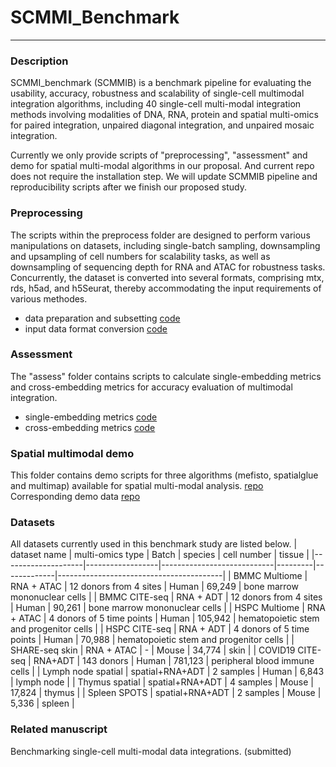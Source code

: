 # SCMMI_Benchmark

---------------------------

### Description

SCMMI_benchmark (SCMMIB) is a benchmark pipeline for evaluating the usability, accuracy, robustness and scalability of single-cell multimodal integration algorithms, including 40 single-cell multi-modal integration methods involving modalities of DNA, RNA, protein and spatial multi-omics for paired integration, unpaired diagonal integration, and unpaired mosaic integration.

Currently we only provide scripts of "preprocessing", "assessment" and demo for spatial multi-modal algorithms in our proposal. And current repo does not require the installation step. We will update SCMMIB pipeline and reproducibility scripts after we finish our proposed study. 

### Preprocessing

The scripts within the preprocess folder are designed to perform various manipulations on datasets, including single-batch sampling, downsampling and upsampling of cell numbers for scalability tasks, as well as downsampling of sequencing depth for RNA and ATAC for robustness tasks. Concurrently, the dataset is converted into several formats, comprising mtx, rds, h5ad, and h5Seurat, thereby accommodating the input requirements of various methodes. <br>
- data preparation and subsetting [code](scripts/preprocess/subset_data.R)
- input data format conversion [code](scripts/preprocess/format_convert.py)

### Assessment

The "assess" folder contains scripts to calculate single-embedding metrics and cross-embedding metrics for accuracy evaluation of multimodal integration.<br>

- single-embedding metrics [code](scripts/assess/single_embedding_metrics_benchmark.py)
- cross-embedding metrics [code](scripts/assess/cross_embedding_metrics_benchmark.py)

### Spatial multimodal demo
This folder contains demo scripts for three algorithms (mefisto, spatialglue and multimap) available for spatial multi-modal analysis. [repo](scripts/spatial/)</br>
Corresponding demo data [repo](data/spatial/)  
 
### Datasets
All datasets currently used in this benchmark study are listed below.
| dataset name       | multi-omics type | Batch                      | species | cell number | tissue                                  |
|--------------------|------------------|----------------------------|---------|-------------|-----------------------------------------|
| BMMC Multiome      | RNA + ATAC       | 12 donors from 4 sites     | Human   | 69,249      | bone marrow mononuclear cells           |
| BMMC CITE-seq      | RNA + ADT        | 12 donors from 4  sites    | Human   | 90,261      | bone marrow mononuclear cells           |
| HSPC Multiome      | RNA + ATAC       | 4 donors  of 5 time points | Human   | 105,942     | hematopoietic stem and progenitor cells |
| HSPC CITE-seq      | RNA + ADT        | 4 donors of 5 time points  | Human   | 70,988      | hematopoietic stem and progenitor cells |
| SHARE-seq skin     | RNA + ATAC       | -                          | Mouse   | 34,774      | skin                                    |
| COVID19 CITE-seq   | RNA+ADT          | 143 donors                 | Human   | 781,123     | peripheral blood immune cells           |
| Lymph node spatial | spatial+RNA+ADT  | 2 samples                  | Human   | 6,843       | lymph node                              |
| Thymus spatial     | spatial+RNA+ADT  | 4 samples                  | Mouse   | 17,824      | thymus                                  |
| Spleen SPOTS       | spatial+RNA+ADT  | 2 samples                  | Mouse   | 5,336       | spleen                                  |
<br>

### Related manuscript
Benchmarking single-cell multi-modal data integrations. (submitted)
